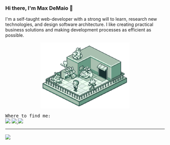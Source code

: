 <!--
**maxwelldemaio/maxwelldemaio** is a ✨ _special_ ✨ repository because its `README.md` (this file) appears on your GitHub profile.

Here are some ideas to get you started:

- 🔭 I’m currently working on ...
- 🌱 I’m currently learning ...
- 👯 I’m looking to collaborate on ...
- 🤔 I’m looking for help with ...
- 💬 Ask me about ...
- 📫 How to reach me: ...
- 😄 Pronouns: ...
- ⚡ Fun fact: ...
-->

### Hi there, I'm Max DeMaio 👋

<p>
I'm a self-taught web-developer with a strong will to learn, research new technologies, and design software architecture. I like creating practical business solutions and making development processes as efficient as possible.
</p>

<p align="center">
    <img src="pokemon_blue.gif" width="280px" align="center" alt="Image from: https://tacciane.tumblr.com/">
    <div>
        <div>
            <samp>
                Where to find me:
            </samp>
        </div>
        <span>
        <a href="https://maxwelldemaio.github.io/"><img src="https://img.shields.io/badge/-My%20Website-blue?style=for-the-badge"></a>
        <a href="https://twitter.com/maxwelldemaio"><img src="https://img.shields.io/twitter/follow/maxwelldemaio?style=for-the-badge&logo=twitter">
        </a>
        <a href="https://www.duolingo.com/profile/maxwelldemaio"><img src="https://img.shields.io/badge/%40maxwelldemaio-Duolingo-green?logo=data:image/png;base64,iVBORw0KGgoAAAANSUhEUgAAAGQAAABkCAIAAAD%2FgAIDAAALC0lEQVR42uzXhY7DMAwG4Lz1oDBmeK1hccx7lPORcxQ5lZpeIkX6D4Zxvraex8pz2dhYAotlsSyWxbJYNpbAYCyLZbEqCxM3DGUXi%2BWsWP%2FExnc2uDAvNIYJSoWCoWwo3lkVhTW8sOnzI5MH8yMDpPwQSuVlD6%2BFYNVjviT3Co2RwtQT9ViDM6xEeOkvBRlcFGM5K1zst5eO%2Fcv7SwrjrFRiNRJYwxgvL%2FhbCtNIcsKqLl9PYGf97c7OHtagvAJtpO5EtbCdb9fN%2BnXLlWVGrHrCj0nvyGeT%2Fgnuobzu6PWfUmNKCtI%2F8%2BGrd%2BTHu57QWAjMpT68Tqy8wKGBzhi9NJaCDD96PEpxL3cth9U9CM9YxNLWy5WUwmlL0Fu6Rwms6lLYFFtbnBtkvdxAUymcHmBTouYLFARWIyX6N%2FzO5rUuSmqdTYrcDlAQWD26hWvohVJ5BigIrPENnqe%2Fl3IpCFCIsXjDMsnLUSAlaluibzNKDpS7ViB1U1izs6KxzPByUUod1lqIJfgc1fF6xMkz%2F3xNPf6BJTc0vLBzFdBt7FhUy8zMzMzMzMzMzIzlzz%2Bc%2FDJzm2S7YWZm5sRjhsTMpL3bsGxrNPY0h3KP%2Fm871tHcuXp6oicxKVvzoOO6j103%2Fa7ScmeNNfeG%2BR9n9d%2FMk54pqFdm6zmgKupbC6SXXzD8sMy8t8aaX2E5dMX4y8Pad2Zp7sdkE1waYCbosho97IZ5z4ynwx2xxeIRugVxGg%2FGvHr%2FROvyyfu075ApaokcnMCMLJ1h5x0CA%2BOTus%2F02q%2Bbg%2FPhWIBuRzQetocNY67ay8afC1bthptfm0beLd%2F471djzVoJ6SALlQNUG3ZWFmnfJMcDDR9URNfwbp8WkEn%2F%2BVlPJxShcojTmCEwdd30R%2FH5ttDCyzHdx3T%2BMUYmWXgj9nLLARFTBxuoBjm29j5YKoEd7RvBXFXQkT%2BgfeV0OOanShCLRyfdTfnSS%2FiFr65DwN3KkLhq%2FI0v6qBpAbXXa7%2BWpbm%2FMs%2BqfKyXKz1lzttN08VySDqu%2ByS%2FEaD9ydg2rDQU89HMMOwsZ32qmglKPU3rH6WZwRW2nNB9mvMW2D6PxBn9VwNRN1UD7Stnb5lY95%2FxtFM1sBzSFkiv4hhXShI5mqdYg4tUJcDjXjX%2B9laI1WQ7LOtMxTHtaeM0gpQkOlcuUFVhCy7laJ6srlJHdR8St31BJ1tq%2BocysQql1waiHlGriUaXl5clSTKbzaFQiJOz3pavrlijrhqaGn6%2F32AwgJjD4YjHRa3PElxQJpa4WUGgn%2F%2F855%2F85Cc%2FcRPf%2FOY3z507Z7VaUxiXRrxnlE1F2jdjQEeTAerk5%2Bd%2F6UtfWmX1qU996s9%2F%2FnNbW1s4HKYCKDH9VYFYtpCGCuPq1auf2I4vf%2FnLvb29SY38ouHHaonVaLsv5egpFsvKyvpEAvbs2WO326kcZjxtomId030EX6XAGdlsn%2F70pxlaqMyBgQGagB77NbXEWvD28z54ZuYTyfCHP%2FzB6%2FXKDadX4OaFxMK0hirEj370o0Ra3%2FjGN9AcmJySb0QVpbI1D%2FBEbBxKHo%2Fns5%2F9bFK94Chk3fxp%2FReFxOpzFFOF%2BPGPf5yUVllZGetNwkZVxLpP%2B%2FZoPJSeWGgH6JEoF2WWfUJiTbhbqBLgxZ%2F5zGdS2TzTDaGTzdY8OHOxTum%2FSLmYnZ39RGq0t8uMY5ttJ4TEmvF0UiUoLi5OxQm9ZDAYZBYk8qSnZi7WecM3OZTg4PPy8jhioVOSm3KcU1ksWE13dzfj3Rm43dsGjaH%2Fi%2FX0zMW6YPgWZ9yH5v8JLk6dOrVDYmGkh%2BHV2NhYUVERej0%2BLZfLtTNiwYRNJtPg4ODtt9%2FOp7SjYv3ud7%2FjU9l5sfhOalesXbF2xdoVa1esXbFUF%2Bsvf%2FmLOC3MWndGrPn5eXFWmB6qI9aUW2YqkJubK8jpq1%2F9KoaIzHQnR3pE5mKd1n%2BZYYVFNHGxKioqKBcty2eExBpyllEuGhoaBDkVFhay89vIssxWzRI5PUvOzpH7FrkLytoPY8uPGbj%2F9Kc%2FFSQ2PT1Nuai23i0kVpPtCOUC62df%2BMIXRDhNTEywo%2F%2FAdNKPL54lE8PE3k2irSR%2BM8XaiK%2BDLA2Q2ikomLif8ih%2F1MUUXlNTI8Lqt7%2F9bSQS4U%2FkLhp%2BJCTWecN34nL7JbW1tbKcCgoKEle%2BR5xVzOv%2BM0OsPYS23kxtD6IDz6Ojr6Ajr6D9z6VtD1x97u6CZCxPvZ%2BtiUAggHUOPivM7ScnJ2XDD3KkxwkuK98fjUV2k%2BLMmTMcTvv27Uu6IHnD%2FO9N61gi48MwonWlep9Ode%2Bnpo9sJvyz5%2Bl0PcPcIMnfYmLd9qtJ9wQ4jREz2cbGRioHrW80qfnL7Jrwl0FaWlq%2B%2Fe1vM4Q%2B%2F%2FnPX7lyBZVME4A6wO7x6ivyloi2HxJsSZp3QyA24eGWPMY%2BUrC0saT1uWg8ktRLwFcmzvB%2F9atfYfJPBVBny1Mg1mn9l2LgIQCYT39%2F%2F%2BXLl0%2BcOIH%2BuLW1lbMI2eco2XjF7OB2pToeRo0fShQLD%2FHT1pwLAyR7vZAl32CqtSO9Xl9XV3f69GkQKykpgUzMNh1nAT5XeoacWOwAopWqCkSXYC14tfD6KXw2k%2B6X2rLux2RuWA%2F7QYwVY1yZA%2FFlinekj2jf4486qWqIN9qKNhogHDYrFlLn4%2Bjka%2Bn0GzYS%2FomHiTk9nShkjeeYq46qB%2Byw5mgeq1gsJERXMWOZtDHn7UL81GqxtYxZpZXq1jvHfOnFtpBE1QA6wTP6r3PiyGTOLrWvnIlnHHZhCszmSy%2FaKHNxQAWxUMhGgQgVkuu%2B5RGJh26Y%2F8WRAjF1ZM%2BQTEAP9MrEvvT%2ByQLptVvLtHdnLhYKYTZ7vuwMm2m6CMX8%2FzXv5YcnIipR6Mgl2mMa%2FitOoxiC5Eps5My5eVI%2FSUZGiL2OxGoJbRFSB9nidcReS4ZH4OBRSOJO4js1vqE0wo%2FsIT0imvkKIFwYQq1G38uGKsPfvw%2F9I8KsBIWyBpdKTH%2FhFIiIw97zxLuX%2BA4Rfx4JniThqyRaTuKNBLog4S%2F4Jx7iJ2RANmTuO8ePgH1gnTXXHbGKO6l%2BR0me9EL%2BtyM6eTWwWlkQPOb6mK8grjtVMARiKjH2KbMc4O%2Bk4vUIUm65jO9PSPuI704k%2FCXJr62XwVvGz%2BZJz0HPawxMww2lCrpF2HWP%2Feph7bsUhcIzB1gF4wweivkjglgGnRUT7qZJd%2FOoqx6urdT0dwTpI4PgofNrFYwW8ul6uYLDTTgfUG451GW%2FNOZqmHI3j7sa%2BxyltdYcRMmLx7juH01ywgI1xnFeah612jO0bs4dxHFQgVLOg2R%2FB3thg%2FqJdVWsWOwh9Fuo1PbTMF0XFIjVdZ49RgD72jGlWLH4lzeIJ%2FEjOwfaiekeEaWQDZkTD4bB%2Fd2SSt0%2FKn6vwzC5V9VKu2M25bGTgkZivVNGKdudpLAxxX1Yveq2BqgPl6r4xhC4fFUMSv4%2BoXtbyFxRSqXmi0hWi0wJe4ZUMLF75Y5fyR%2FrQ72hlPSOYu4fEz369bducqGKjJ4gljuJ6wASzA3%2FJBer8JPolWv7RiFZejLB%2Bcjf4yN6uRE%2B%2B85ZIdVgSjDJPUOsTOLp3x1kT0cGd0ANgQBUE9IIAwBIjLas%2Fi1HKBROGqXDXEEIRoeEv6BaDozD0%2B3YLQ6idQxKIAZ6q2xvu8kW5PeNoNEors7dOyL%2F1w4dUAAAAAAM69%2F6MQ5jCSZLlixZslAgS5YsWbJQIEuWLFmyUCBL1i5YYOeb5Q4OWgAAAABJRU5ErkJggg%3D%3D&style=for-the-badge"></a>
        </span>
    </div>
</p>

<hr>

<a href="https://github.com/maxwelldemaio">
<img align="center" src="https://github-readme-stats.vercel.app/api?username=maxwelldemaio&count_private=true&include_all_commits=true&hide_rank=false&show_icons=true&theme=graywhite" />
</a>
